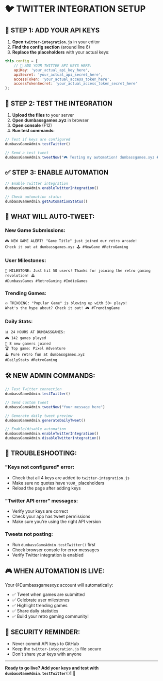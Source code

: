 # 🐦 TWITTER INTEGRATION SETUP

## 🔑 **STEP 1: ADD YOUR API KEYS**

1. **Open `twitter-integration.js`** in your editor
2. **Find the config section** (around line 6)
3. **Replace the placeholders** with your actual keys:

```javascript
this.config = {
    // 🔑 ADD YOUR TWITTER API KEYS HERE:
    apiKey: 'your_actual_api_key_here',
    apiSecret: 'your_actual_api_secret_here', 
    accessToken: 'your_actual_access_token_here',
    accessTokenSecret: 'your_actual_access_token_secret_here'
};
```

## 🚀 **STEP 2: TEST THE INTEGRATION**

1. **Upload the files** to your server
2. **Open dumbassgames.xyz** in browser
3. **Open console** (F12)
4. **Run test commands**:

```javascript
// Test if keys are configured
dumbassGameAdmin.testTwitter()

// Send a test tweet
dumbassGameAdmin.tweetNow("🎮 Testing my automation! dumbassgames.xyz #RetroGaming")
```

## ✅ **STEP 3: ENABLE AUTOMATION**

```javascript
// Enable Twitter integration
dumbassGameAdmin.enableTwitterIntegration()

// Check automation status
dumbassGameAdmin.getAutomationStatus()
```

## 🎯 **WHAT WILL AUTO-TWEET:**

### **New Game Submissions:**
```
🎮 NEW GAME ALERT! "Game Title" just joined our retro arcade! 
Check it out at dumbassgames.xyz 🕹️ #NewGame #RetroGaming
```

### **User Milestones:**
```
🎉 MILESTONE: Just hit 50 users! Thanks for joining the retro gaming revolution! 🕹️ 
#DumbassGames #RetroGaming #IndieGames
```

### **Trending Games:**
```
🔥 TRENDING: "Popular Game" is blowing up with 50+ plays! 
What's the hype about? Check it out! 🎮 #TrendingGame
```

### **Daily Stats:**
```
📊 24 HOURS AT DUMBASSGAMES:
🎮 142 games played
👥 8 new gamers joined  
🏆 Top game: Pixel Adventure
🕹️ Pure retro fun at dumbassgames.xyz
#DailyStats #RetroGaming
```

## 🛠️ **NEW ADMIN COMMANDS:**

```javascript
// Test Twitter connection
dumbassGameAdmin.testTwitter()

// Send custom tweet
dumbassGameAdmin.tweetNow("Your message here")

// Generate daily tweet preview
dumbassGameAdmin.generateDailyTweet()

// Enable/disable automation
dumbassGameAdmin.enableTwitterIntegration()
dumbassGameAdmin.disableTwitterIntegration()
```

## 🔧 **TROUBLESHOOTING:**

### **"Keys not configured" error:**
- Check that all 4 keys are added to `twitter-integration.js`
- Make sure no quotes have `YOUR_` placeholders
- Reload the page after adding keys

### **"Twitter API error" messages:**
- Verify your keys are correct
- Check your app has tweet permissions
- Make sure you're using the right API version

### **Tweets not posting:**
- Run `dumbassGameAdmin.testTwitter()` first
- Check browser console for error messages
- Verify Twitter integration is enabled

## 🎮 **WHEN AUTOMATION IS LIVE:**

Your @Dumbassgamesxyz account will automatically:
- ✅ Tweet when games are submitted
- ✅ Celebrate user milestones  
- ✅ Highlight trending games
- ✅ Share daily statistics
- ✅ Build your retro gaming community!

## 🚨 **SECURITY REMINDER:**
- Never commit API keys to GitHub
- Keep the `twitter-integration.js` file secure
- Don't share your keys with anyone

---

**Ready to go live? Add your keys and test with `dumbassGameAdmin.testTwitter()`!** 🚀 